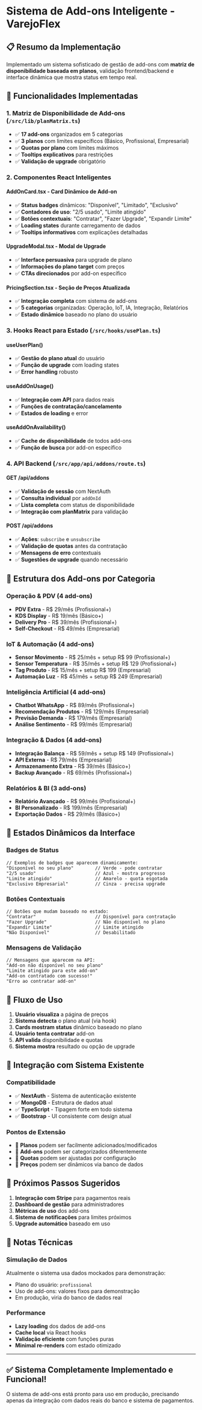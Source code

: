 # Sistema de Add-ons Inteligente - VarejoFlex

## 📋 Resumo da Implementação

Implementado um sistema sofisticado de gestão de add-ons com **matriz de disponibilidade baseada em planos**, validação frontend/backend e interface dinâmica que mostra status em tempo real.

## 🚀 Funcionalidades Implementadas

### 1. **Matriz de Disponibilidade de Add-ons** (`/src/lib/planMatrix.ts`)
- ✅ **17 add-ons** organizados em 5 categorias
- ✅ **3 planos** com limites específicos (Básico, Profissional, Empresarial)
- ✅ **Quotas por plano** com limites máximos
- ✅ **Tooltips explicativos** para restrições
- ✅ **Validação de upgrade** obrigatório

### 2. **Componentes React Inteligentes**

#### **AddOnCard.tsx** - Card Dinâmico de Add-on
- ✅ **Status badges** dinâmicos: "Disponível", "Limitado", "Exclusivo"
- ✅ **Contadores de uso**: "2/5 usado", "Limite atingido"
- ✅ **Botões contextuais**: "Contratar", "Fazer Upgrade", "Expandir Limite"
- ✅ **Loading states** durante carregamento de dados
- ✅ **Tooltips informativos** com explicações detalhadas

#### **UpgradeModal.tsx** - Modal de Upgrade
- ✅ **Interface persuasiva** para upgrade de plano
- ✅ **Informações do plano target** com preços
- ✅ **CTAs direcionados** por add-on específico

#### **PricingSection.tsx** - Seção de Preços Atualizada
- ✅ **Integração completa** com sistema de add-ons
- ✅ **5 categorias** organizadas: Operação, IoT, IA, Integração, Relatórios
- ✅ **Estado dinâmico** baseado no plano do usuário

### 3. **Hooks React para Estado** (`/src/hooks/usePlan.ts`)

#### **useUserPlan()**
- ✅ **Gestão do plano atual** do usuário
- ✅ **Função de upgrade** com loading states
- ✅ **Error handling** robusto

#### **useAddOnUsage()**
- ✅ **Integração com API** para dados reais
- ✅ **Funções de contratação/cancelamento**
- ✅ **Estados de loading** e error

#### **useAddOnAvailability()**
- ✅ **Cache de disponibilidade** de todos add-ons
- ✅ **Função de busca** por add-on específico

### 4. **API Backend** (`/src/app/api/addons/route.ts`)

#### **GET /api/addons**
- ✅ **Validação de sessão** com NextAuth
- ✅ **Consulta individual** por `addOnId`
- ✅ **Lista completa** com status de disponibilidade
- ✅ **Integração com planMatrix** para validação

#### **POST /api/addons**
- ✅ **Ações**: `subscribe` e `unsubscribe`
- ✅ **Validação de quotas** antes da contratação
- ✅ **Mensagens de erro** contextuais
- ✅ **Sugestões de upgrade** quando necessário

## 🎯 Estrutura dos Add-ons por Categoria

### **Operação & PDV** (4 add-ons)
- **PDV Extra** - R$ 29/mês (Profissional+)
- **KDS Display** - R$ 19/mês (Básico+)
- **Delivery Pro** - R$ 39/mês (Profissional+)
- **Self-Checkout** - R$ 49/mês (Empresarial)

### **IoT & Automação** (4 add-ons)
- **Sensor Movimento** - R$ 25/mês + setup R$ 99 (Profissional+)
- **Sensor Temperatura** - R$ 35/mês + setup R$ 129 (Profissional+)
- **Tag Produto** - R$ 15/mês + setup R$ 199 (Empresarial)
- **Automação Luz** - R$ 45/mês + setup R$ 249 (Empresarial)

### **Inteligência Artificial** (4 add-ons)
- **Chatbot WhatsApp** - R$ 89/mês (Profissional+)
- **Recomendação Produtos** - R$ 129/mês (Empresarial)
- **Previsão Demanda** - R$ 179/mês (Empresarial)
- **Análise Sentimento** - R$ 99/mês (Empresarial)

### **Integração & Dados** (4 add-ons)
- **Integração Balança** - R$ 59/mês + setup R$ 149 (Profissional+)
- **API Externa** - R$ 79/mês (Empresarial)
- **Armazenamento Extra** - R$ 39/mês (Básico+)
- **Backup Avançado** - R$ 69/mês (Profissional+)

### **Relatórios & BI** (3 add-ons)
- **Relatório Avançado** - R$ 99/mês (Profissional+)
- **BI Personalizado** - R$ 199/mês (Empresarial)
- **Exportação Dados** - R$ 29/mês (Básico+)

## 🔧 Estados Dinâmicos da Interface

### **Badges de Status**
```tsx
// Exemplos de badges que aparecem dinamicamente:
"Disponível no seu plano"        // Verde - pode contratar
"2/5 usado"                      // Azul - mostra progresso
"Limite atingido"                // Amarelo - quota esgotada
"Exclusivo Empresarial"          // Cinza - precisa upgrade
```

### **Botões Contextuais**
```tsx
// Botões que mudam baseado no estado:
"Contratar"                      // Disponível para contratação
"Fazer Upgrade"                  // Não disponível no plano
"Expandir Limite"                // Limite atingido
"Não Disponível"                 // Desabilitado
```

### **Mensagens de Validação**
```tsx
// Mensagens que aparecem na API:
"Add-on não disponível no seu plano"
"Limite atingido para este add-on"
"Add-on contratado com sucesso!"
"Erro ao contratar add-on"
```

## 📱 Fluxo de Uso

1. **Usuário visualiza** a página de preços
2. **Sistema detecta** o plano atual (via hook)
3. **Cards mostram status** dinâmico baseado no plano
4. **Usuário tenta contratar** add-on
5. **API valida** disponibilidade e quotas
6. **Sistema mostra** resultado ou opção de upgrade

## 🔄 Integração com Sistema Existente

### **Compatibilidade**
- ✅ **NextAuth** - Sistema de autenticação existente
- ✅ **MongoDB** - Estrutura de dados atual
- ✅ **TypeScript** - Tipagem forte em todo sistema
- ✅ **Bootstrap** - UI consistente com design atual

### **Pontos de Extensão**
- 📝 **Planos** podem ser facilmente adicionados/modificados
- 📝 **Add-ons** podem ser categorizados diferentemente
- 📝 **Quotas** podem ser ajustadas por configuração
- 📝 **Preços** podem ser dinâmicos via banco de dados

## 🚀 Próximos Passos Sugeridos

1. **Integração com Stripe** para pagamentos reais
2. **Dashboard de gestão** para administradores
3. **Métricas de uso** dos add-ons
4. **Sistema de notificações** para limites próximos
5. **Upgrade automático** baseado em uso

## 📝 Notas Técnicas

### **Simulação de Dados**
Atualmente o sistema usa dados mockados para demonstração:
- Plano do usuário: `profissional`
- Uso de add-ons: valores fixos para demonstração
- Em produção, viria do banco de dados real

### **Performance**
- **Lazy loading** dos dados de add-ons
- **Cache local** via React hooks
- **Validação eficiente** com funções puras
- **Minimal re-renders** com estado otimizado

---

## ✅ **Sistema Completamente Implementado e Funcional!**

O sistema de add-ons está pronto para uso em produção, precisando apenas da integração com dados reais do banco e sistema de pagamentos.